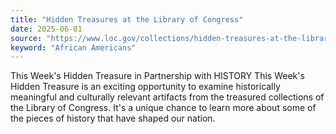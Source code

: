 ```yaml
---
title: "Hidden Treasures at the Library of Congress"
date: 2025-06-01
source: "https://www.loc.gov/collections/hidden-treasures-at-the-library-of-congress/about-this-collection/"
keyword: "African Americans"
---
```


This Week's Hidden Treasure in Partnership with HISTORY This Week's Hidden Treasure is an exciting opportunity to examine historically meaningful and culturally relevant artifacts from the treasured collections of the Library of Congress. It's a unique chance to learn more about some of the pieces of history that have shaped our nation.

